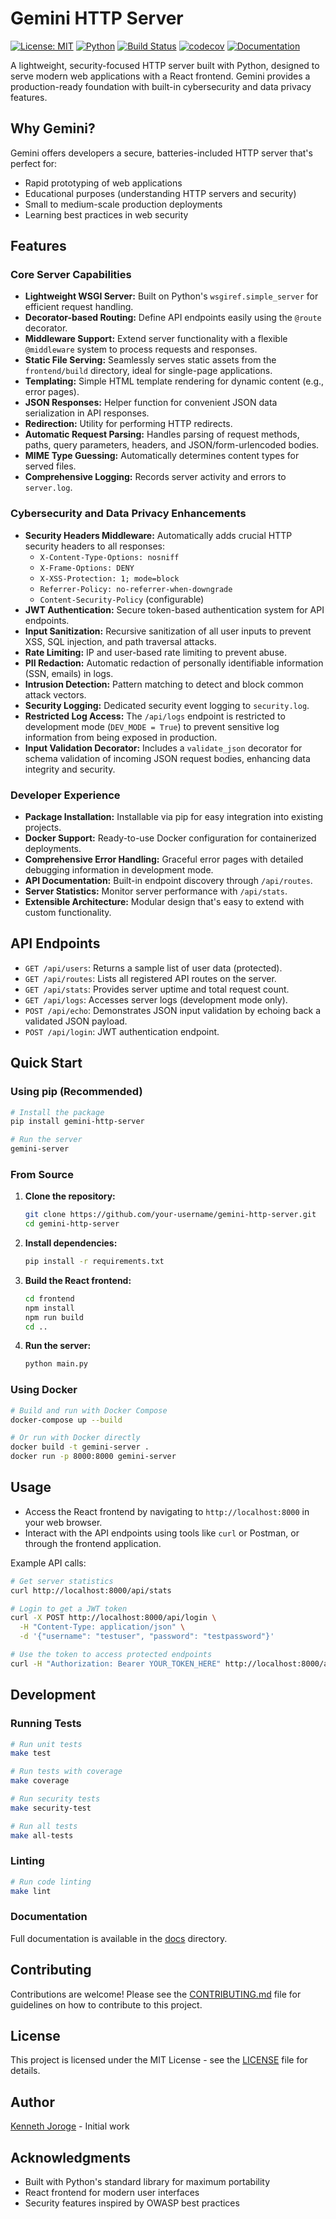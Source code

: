 # Gemini HTTP Server

[![License: MIT](https://img.shields.io/badge/License-MIT-yellow.svg)](https://opensource.org/licenses/MIT)
[![Python](https://img.shields.io/badge/Python-3.7%2B-blue)](https://www.python.org/)
[![Build Status](https://github.com/your-username/gemini-http-server/workflows/CI/CD%20Pipeline/badge.svg)](https://github.com/your-username/gemini-http-server/actions)
[![codecov](https://codecov.io/gh/your-username/gemini-http-server/branch/main/graph/badge.svg)](https://codecov.io/gh/your-username/gemini-http-server)
[![Documentation](https://img.shields.io/badge/docs-available-brightgreen.svg)](docs/)

A lightweight, security-focused HTTP server built with Python, designed to serve modern web applications with a React frontend. Gemini provides a production-ready foundation with built-in cybersecurity and data privacy features.

## Why Gemini?

Gemini offers developers a secure, batteries-included HTTP server that's perfect for:
- Rapid prototyping of web applications
- Educational purposes (understanding HTTP servers and security)
- Small to medium-scale production deployments
- Learning best practices in web security

## Features

### Core Server Capabilities

*   **Lightweight WSGI Server:** Built on Python's `wsgiref.simple_server` for efficient request handling.
*   **Decorator-based Routing:** Define API endpoints easily using the `@route` decorator.
*   **Middleware Support:** Extend server functionality with a flexible `@middleware` system to process requests and responses.
*   **Static File Serving:** Seamlessly serves static assets from the `frontend/build` directory, ideal for single-page applications.
*   **Templating:** Simple HTML template rendering for dynamic content (e.g., error pages).
*   **JSON Responses:** Helper function for convenient JSON data serialization in API responses.
*   **Redirection:** Utility for performing HTTP redirects.
*   **Automatic Request Parsing:** Handles parsing of request methods, paths, query parameters, headers, and JSON/form-urlencoded bodies.
*   **MIME Type Guessing:** Automatically determines content types for served files.
*   **Comprehensive Logging:** Records server activity and errors to `server.log`.

### Cybersecurity and Data Privacy Enhancements

*   **Security Headers Middleware:** Automatically adds crucial HTTP security headers to all responses:
    *   `X-Content-Type-Options: nosniff`
    *   `X-Frame-Options: DENY`
    *   `X-XSS-Protection: 1; mode=block`
    *   `Referrer-Policy: no-referrer-when-downgrade`
    *   `Content-Security-Policy` (configurable)
*   **JWT Authentication:** Secure token-based authentication system for API endpoints.
*   **Input Sanitization:** Recursive sanitization of all user inputs to prevent XSS, SQL injection, and path traversal attacks.
*   **Rate Limiting:** IP and user-based rate limiting to prevent abuse.
*   **PII Redaction:** Automatic redaction of personally identifiable information (SSN, emails) in logs.
*   **Intrusion Detection:** Pattern matching to detect and block common attack vectors.
*   **Security Logging:** Dedicated security event logging to `security.log`.
*   **Restricted Log Access:** The `/api/logs` endpoint is restricted to development mode (`DEV_MODE = True`) to prevent sensitive log information from being exposed in production.
*   **Input Validation Decorator:** Includes a `validate_json` decorator for schema validation of incoming JSON request bodies, enhancing data integrity and security.

### Developer Experience

*   **Package Installation:** Installable via pip for easy integration into existing projects.
*   **Docker Support:** Ready-to-use Docker configuration for containerized deployments.
*   **Comprehensive Error Handling:** Graceful error pages with detailed debugging information in development mode.
*   **API Documentation:** Built-in endpoint discovery through `/api/routes`.
*   **Server Statistics:** Monitor server performance with `/api/stats`.
*   **Extensible Architecture:** Modular design that's easy to extend with custom functionality.

## API Endpoints

*   `GET /api/users`: Returns a sample list of user data (protected).
*   `GET /api/routes`: Lists all registered API routes on the server.
*   `GET /api/stats`: Provides server uptime and total request count.
*   `GET /api/logs`: Accesses server logs (development mode only).
*   `POST /api/echo`: Demonstrates JSON input validation by echoing back a validated JSON payload.
*   `POST /api/login`: JWT authentication endpoint.

## Quick Start

### Using pip (Recommended)

```bash
# Install the package
pip install gemini-http-server

# Run the server
gemini-server
```

### From Source

1.  **Clone the repository:**
    ```bash
    git clone https://github.com/your-username/gemini-http-server.git
    cd gemini-http-server
    ```

2.  **Install dependencies:**
    ```bash
    pip install -r requirements.txt
    ```

3.  **Build the React frontend:**
    ```bash
    cd frontend
    npm install
    npm run build
    cd ..
    ```

4.  **Run the server:**
    ```bash
    python main.py
    ```

### Using Docker

```bash
# Build and run with Docker Compose
docker-compose up --build

# Or run with Docker directly
docker build -t gemini-server .
docker run -p 8000:8000 gemini-server
```

## Usage

*   Access the React frontend by navigating to `http://localhost:8000` in your web browser.
*   Interact with the API endpoints using tools like `curl` or Postman, or through the frontend application.

Example API calls:
```bash
# Get server statistics
curl http://localhost:8000/api/stats

# Login to get a JWT token
curl -X POST http://localhost:8000/api/login \
  -H "Content-Type: application/json" \
  -d '{"username": "testuser", "password": "testpassword"}'

# Use the token to access protected endpoints
curl -H "Authorization: Bearer YOUR_TOKEN_HERE" http://localhost:8000/api/users
```

## Development

### Running Tests

```bash
# Run unit tests
make test

# Run tests with coverage
make coverage

# Run security tests
make security-test

# Run all tests
make all-tests
```

### Linting

```bash
# Run code linting
make lint
```

### Documentation

Full documentation is available in the [docs](docs/) directory.

## Contributing

Contributions are welcome! Please see the [CONTRIBUTING.md](CONTRIBUTING.md) file for guidelines on how to contribute to this project.

## License

This project is licensed under the MIT License - see the [LICENSE](LICENSE) file for details.

## Author

[Kenneth Joroge](https://github.com/kennjoroge) - Initial work

## Acknowledgments

*   Built with Python's standard library for maximum portability
*   React frontend for modern user interfaces
*   Security features inspired by OWASP best practices
